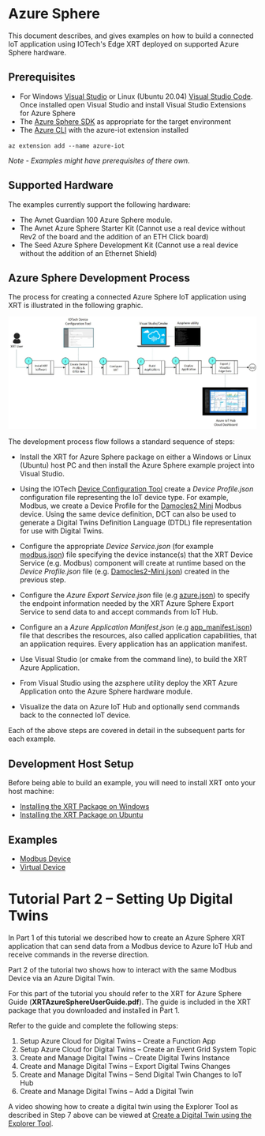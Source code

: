 # Azure Sphere

This document describes, and gives examples on how to build a
connected IoT application using IOTech's Edge XRT deployed on
supported Azure Sphere hardware.

## Prerequisites

* For Windows [Visual Studio](https://visualstudio.microsoft.com/downloads/) 
  or Linux (Ubuntu 20.04) [Visual Studio Code](https://code.visualstudio.com/download}). Once installed open Visual Studio and install Visual Studio Extensions for Azure Sphere
* The [Azure Sphere SDK](https://docs.microsoft.com/en-us/azure-sphere/install/overview) as appropriate for the target environment
* The [Azure CLI](https://docs.microsoft.com/en-us/cli/azure/install-azure-cli) with the azure-iot extension installed

`az extension add --name azure-iot`

*Note - Examples might have prerequisites of there own.*

## Supported Hardware
The examples currently support the following hardware:

* The Avnet Guardian 100 Azure Sphere module.
* The Avnet Azure Sphere Starter Kit (Cannot use a real device without
  Rev2 of the board and the addition of an ETH Click board)
* The Seed Azure Sphere Development Kit (Cannot use a real device
  without the addition of an Ethernet Shield)

## Azure Sphere Development Process

The process for creating a connected Azure Sphere IoT application using
XRT is illustrated in the following graphic.

![Azure Development Process](docs/images/AzureDevProcess.jpg)

The development process flow follows a standard sequence of steps:

* Install the XRT for Azure Sphere package on either a Windows or
  Linux (Ubuntu) host PC and then install the Azure Sphere example project
  into Visual Studio.

* Using the IOTech [Device Configuration Tool](https://dct.iotechsys.com/)
  create a *Device Profile.json* configuration file representing the IoT 
  device type. For example, Modbus, we create a Device Profile for the 
  [Damocles2 Mini](https://www.hw-group.com/device/damocles2-mini) Modbus
  device. Using the same device definition, DCT can also be used to
  generate a Digital Twins Definition Language (DTDL) file representation
  for use with  Digital Twins.

* Configure the appropriate *Device Service.json* (for example 
  [modbus.json](config/modbus.json)) file specifying the device
  instance(s) that the XRT Device Service (e.g. Modbus) component
  will create at runtime based on the *Device Profile.json* file
  (e.g. [Damocles2-Mini.json](Damocles2-Mini.json)) created in the
  previous step.

* Configure the *Azure Export Service.json* file 
  (e.g [azure.json](config/azure.json)) to specify the endpoint 
  information needed by the XRT Azure Sphere Export Service to
  send data to and accept commands from IoT Hub.

* Configure an a *Azure Application Manifest.json* 
  (e.g [app_manifest.json](app_manifest.json)) file that describes
  the resources, also called application capabilities, that an
  application requires. Every application has an application manifest.

* Use Visual Studio (or cmake from the command line), to build the
  XRT Azure Application.

* From Visual Studio using the azsphere utility deploy the XRT
  Azure Application onto the Azure Sphere hardware module.

* Visualize the data on Azure IoT Hub and optionally send commands
  back to the connected IoT device.

Each of the above steps are covered in detail in the subsequent
parts for each example.

## Development Host Setup

Before being able to build an example, you will need to install XRT
onto your host machine:

* [Installing the XRT Package on Windows](docs/windows-installation.md)
* [Installing the XRT Package on Ubuntu](docs/ubuntu-installation.md)

## Examples

* [Modbus Device](docs/modbus-example.md)
* [Virtual Device](docs/virtual-example.md)

# Tutorial Part 2 – Setting Up Digital Twins

In Part 1 of this tutorial we described how to create an Azure Sphere
XRT application that can send data from a Modbus device to Azure
IoT Hub and receive commands in the reverse direction.

Part 2 of the tutorial two shows how to interact with the same Modbus
Device via an Azure Digital Twin.

For this part of the tutorial you should refer to the XRT for Azure
Sphere Guide (**XRTAzureSphereUserGuide.pdf**). The guide is included
in the XRT package that you downloaded and installed in Part 1.

Refer to the guide and complete the following steps:
1.	Setup Azure Cloud for Digital Twins – Create a Function App
2.	Setup Azure Cloud for Digital Twins – Create an Event Grid System Topic
3.	Create and Manage Digital Twins – Create Digital Twins Instance
4.	Create and Manage Digital Twins – Export Digital Twins Changes
5.	Create and Manage Digital Twins – Send Digital Twin Changes to IoT Hub
6.	Create and Manage Digital Twins – Add a Digital Twin

A video showing how to create a digital twin using the Explorer Tool
as described in Step 7 above can be viewed at
[Create a Digital Twin using the Explorer Tool](https://www.youtube.com/watch?v=CqTDkRXtsUU&feature=youtu.be).
